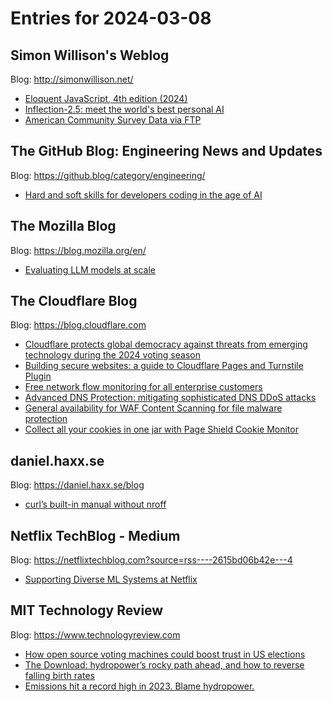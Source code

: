 # Entries for 2024-03-08
## Simon Willison's Weblog 
Blog: http://simonwillison.net/ 

- [Eloquent JavaScript, 4th edition (2024)](https://simonwillison.net/2024/Mar/8/eloquent-javascript-4th-edition/#atom-everything)
- [Inflection-2.5: meet the world's best personal AI](https://simonwillison.net/2024/Mar/8/inflection-25/#atom-everything)
- [American Community Survey Data via FTP](https://simonwillison.net/2024/Mar/8/american-community-survey-data-via-ftp/#atom-everything)
## The GitHub Blog: Engineering News and Updates 
Blog: https://github.blog/category/engineering/ 

- [Hard and soft skills for developers coding in the age of AI](https://github.blog/2024-03-07-hard-and-soft-skills-for-developers-coding-in-the-age-of-ai/)
## The Mozilla Blog 
Blog: https://blog.mozilla.org/en/ 

- [Evaluating LLM models at scale](https://blog.mozilla.org/en/mozilla/ai/evaluating-llm-models-at-scale/)
##  The Cloudflare Blog  
Blog: https://blog.cloudflare.com 

- [Cloudflare protects global democracy against threats from emerging technology during the 2024 voting season](https://blog.cloudflare.com/protecting-global-democracy-against-threats-from-emerging-technology)
- [Building secure websites: a guide to Cloudflare Pages and Turnstile Plugin](https://blog.cloudflare.com/guide-to-cloudflare-pages-and-turnstile-plugin)
- [Free network flow monitoring for all enterprise customers](https://blog.cloudflare.com/free-network-monitoring-for-enterprise)
- [Advanced DNS Protection: mitigating sophisticated DNS DDoS attacks](https://blog.cloudflare.com/advanced-dns-protection)
- [General availability for WAF Content Scanning for file malware protection](https://blog.cloudflare.com/waf-content-scanning-for-malware-detection)
- [Collect all your cookies in one jar with Page Shield Cookie Monitor](https://blog.cloudflare.com/collect-all-your-cookies-in-one-jar)
## daniel.haxx.se 
Blog: https://daniel.haxx.se/blog 

- [curl’s built-in manual without nroff](https://daniel.haxx.se/blog/2024/03/07/curls-built-in-manual-without-nroff/)
## Netflix TechBlog - Medium 
Blog: https://netflixtechblog.com?source=rss----2615bd06b42e---4 

- [Supporting Diverse ML Systems at Netflix](https://netflixtechblog.com/supporting-diverse-ml-systems-at-netflix-2d2e6b6d205d?source=rss----2615bd06b42e---4)
## MIT Technology Review 
Blog: https://www.technologyreview.com 

- [How open source voting machines could boost trust in US elections](https://www.technologyreview.com/2024/03/07/1089524/open-source-voting-machines-us-elections/)
- [The Download: hydropower’s rocky path ahead, and how to reverse falling birth rates](https://www.technologyreview.com/2024/03/07/1089593/the-download-hydropowers-rocky-path-ahead-and-how-to-reverse-falling-birth-rates/)
- [Emissions hit a record high in 2023. Blame hydropower.](https://www.technologyreview.com/2024/03/07/1089585/hydropower-trouble-droughts/)